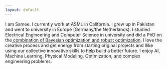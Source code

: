 ```yaml
---
layout: default
---
```


I am Samee. I currently work at ASML in California. I grew up in Pakistan and went to university in Europe (Germany/the Netherlands).
	I studied Electrical Engineering and Computer Science in university and did a PhD on the[ combination of Bayesian optimization and robust optimization](https://doi.org/10.4233/uuid:b963b8c4-49c9-446b-8128-358a301d12e3).
	I love the creative process and get energy from starting original projects and Ilike using our collective innovative skills to help build a better future. 
	I enjoy AI, Machine Learning, Physical Modeling, Optimization, and complex engineering problems. 

